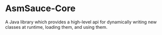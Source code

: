 # AsmSauce-Core
A Java library which provides a high-level api for dynamically writing new classes at runtime, loading them, and using them.
